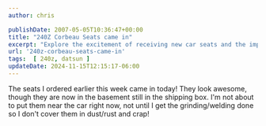 ```yaml
---
author: chris

publishDate: 2007-05-05T10:36:47+00:00
title: "240Z Corbeau Seats came in"
excerpt: "Explore the excitement of receiving new car seats and the importance of preserving their quality during a car renovation process."
url: '240z-corbeau-seats-came-in'
tags:  [ 240z, datsun ] 
updateDate: 2024-11-15T12:15:17-06:00
---
```


The seats I ordered earlier this week came in today! They look awesome, though they are now in the basement still in the shipping box. I'm not about to put them near the car right now, not until I get the grinding/welding done so I don't cover them in dust/rust and crap!

